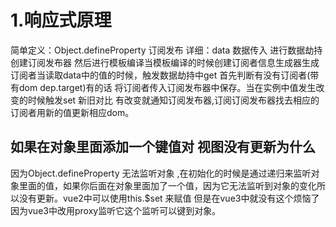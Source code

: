 # 1.响应式原理
简单定义：Object.defineProperty 订阅发布
详细：data 数据传入 进行数据劫持创建订阅发布器 然后进行模板编译当模板编译的时候创建订阅者信息生成器生成订阅者当读取data中的值的时候，触发数据劫持中get
首先判断有没有订阅者(带有dom dep.target)有的话 将订阅者传入订阅发布器中保存。当在实例中值发生改变的时候触发set 新旧对比 有改变就通知订阅发布器,订阅订阅发布器找去相应的
订阅者用新的值更新相应dom。
## 如果在对象里面添加一个键值对 视图没有更新为什么
因为Object.defineProperty 无法监听对象 ,在初始化的时候是通过递归来监听对象里面的值，如果你后面在对象里面加了一个值，因为它无法监听到对象的变化所以没有更新。vue2中可以使用this.$set 来赋值 但是在vue3中就没有这个烦恼了因为vue3中改用proxy监听它这个监听可以键到对象。